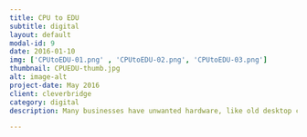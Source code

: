 ```yaml
---
title: CPU to EDU
subtitle: digital
layout: default
modal-id: 9
date: 2016-01-10
img: ['CPUtoEDU-01.png' , 'CPUtoEDU-02.png', 'CPUtoEDU-03.png']
thumbnail: CPUEDU-thumb.jpg
alt: image-alt
project-date: May 2016
client: cleverbridge
category: digital
description: Many businesses have unwanted hardware, like old desktop computers, that are often discarded and thrown away into our landfills. Meanwhile, many Chicago Public Schools’ students are falling behind in STEM studies because they lack access to technology. CPU to EDU is a resource that allows businesses to donate their unwanted materials to Chicago students in need. <p> Haphazardly thown together during cleverbridge's <a href="www.https://hacktothefuture.splashthat.com/">Hack to the Future Hackathon</a>, our goal was to provide the resources to help students extend learning in the classroom and beyond.</p> <p> <a href="https://cputoedu.herokuapp.com/">See the live site here</a>

---
```

